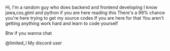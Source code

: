 Hi, I'm a random guy who does backend and frontend developing 
I know jawa,css,gtml and python 
if you are here reading this 
There's a 99% chance you're here trying to get my source codes 
If you are here for that 
You aren't getting anything work hard and learn to code yourself 

Btw if you wanna chat 

@limited_l 
My discord user
